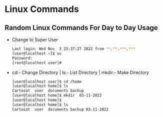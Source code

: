 # Linux Commands

## Random Linux Commands For Day to Day Usage

- Change to Super User
  ```sh
  Last login: Wed Nov  2 23:37:27 2022 from **.**.***.***
  [user@localhost ~]$ su
  Password: 
  [root@localhost user]#
  ```
 - cd:- Change Directory | ls:- List Directory | mkdir:- Make Directory
  
    ```sh
   [user@localhost user]$ cd /home
   [user@localhost home]$ ls
   Cartosat  user  documents backup  
   [user@localhost home]$ mkdir  03-11-2022
   [user@localhost home]$
   [user@localhost home]$ ls
   Cartosat  user  documents backup 03-11-2022
    ```
  
  
